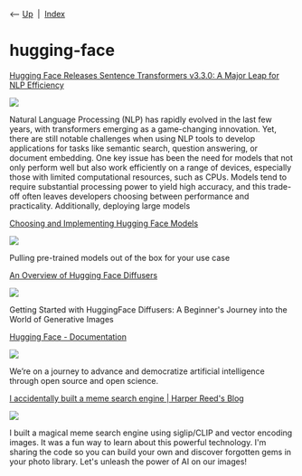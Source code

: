 <div class="nav">

⟵ [Up](index.html)  \|  [Index](index.html)

</div>

# hugging-face

<div class="cards">

<div class="card">

<div class="card-title">

[Hugging Face Releases Sentence Transformers v3.3.0: A Major Leap for
NLP
Efficiency](https://www.marktechpost.com/2024/11/11/hugging-face-releases-sentence-transformers-v3-3-0-a-major-leap-for-nlp-efficiency/)

</div>

<div class="card-image">

[![](https://www.marktechpost.com/wp-content/uploads/2024/11/Screenshot-2024-11-11-at-9.58.28%E2%80%AFAM.png)](https://www.marktechpost.com/2024/11/11/hugging-face-releases-sentence-transformers-v3-3-0-a-major-leap-for-nlp-efficiency/)

</div>

Natural Language Processing (NLP) has rapidly evolved in the last few
years, with transformers emerging as a game-changing innovation. Yet,
there are still notable challenges when using NLP tools to develop
applications for tasks like semantic search, question answering, or
document embedding. One key issue has been the need for models that not
only perform well but also work efficiently on a range of devices,
especially those with limited computational resources, such as CPUs.
Models tend to require substantial processing power to yield high
accuracy, and this trade-off often leaves developers choosing between
performance and practicality. Additionally, deploying large models

</div>

<div class="card">

<div class="card-title">

[Choosing and Implementing Hugging Face
Models](https://towardsdatascience.com/choosing-and-implementing-hugging-face-models-026d71426fbe?source=rss----7f60cf5620c9---4)

</div>

<div class="card-image">

[![](https://miro.medium.com/v2/resize:fit:1200/1*1pJACI7-nq58aZZSw73zAQ.png)](https://towardsdatascience.com/choosing-and-implementing-hugging-face-models-026d71426fbe?source=rss----7f60cf5620c9---4)

</div>

Pulling pre-trained models out of the box for your use case

</div>

<div class="card">

<div class="card-title">

[An Overview of Hugging Face
Diffusers](https://www.kdnuggets.com/an-overview-of-hugging-face-diffusers)

</div>

<div class="card-image">

[![](https://www.kdnuggets.com/wp-content/uploads/mehreen-an-overview-of-hugging-face-diffusers-1.png)](https://www.kdnuggets.com/an-overview-of-hugging-face-diffusers)

</div>

Getting Started with HuggingFace Diffusers: A Beginner's Journey into
the World of Generative Images

</div>

<div class="card">

<div class="card-title">

[Hugging Face - Documentation](https://huggingface.co/docs)

</div>

<div class="card-image">

[![](https://huggingface.co/front/thumbnails/docs.png)](https://huggingface.co/docs)

</div>

We’re on a journey to advance and democratize artificial intelligence
through open source and open science.

</div>

<div class="card">

<div class="card-title">

[I accidentally built a meme search engine \| Harper Reed's
Blog](https://harper.blog/2024/04/12/i-accidentally-built-a-meme-search-engine)

</div>

<div class="card-image">

[![](https://harper.blog/images/og.png)](https://harper.blog/2024/04/12/i-accidentally-built-a-meme-search-engine)

</div>

I built a magical meme search engine using siglip/CLIP and vector
encoding images. It was a fun way to learn about this powerful
technology. I'm sharing the code so you can build your own and discover
forgotten gems in your photo library. Let's unleash the power of AI on
our images!

</div>

</div>
